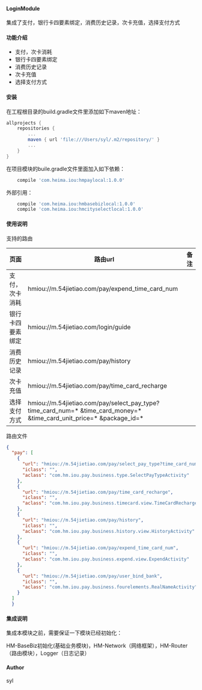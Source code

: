 #### LoginModule

集成了支付，银行卡四要素绑定，消费历史记录，次卡充值，选择支付方式

#### 功能介绍
- 支付，次卡消耗
- 银行卡四要素绑定
- 消费历史记录
- 次卡充值
- 选择支付方式

#### 安装

在工程根目录的build.gradle文件里添加如下maven地址：

```gradle
allprojects {
    repositories {
        ...
        maven { url 'file:///Users/syl/.m2/repository/' }
        ...
    }
}
```

在项目模块的buile.gradle文件里面加入如下依赖：

```gradle
    compile 'com.heima.iou:hmpaylocal:1.0.0'
```

外部引用：

```gradle
    compile 'com.heima.iou:hmbasebizlocal:1.0.0'
    compile 'com.heima.iou:hmcityselectlocal:1.0.0'
```

#### 使用说明

支持的路由

| 页面 | 路由url | 备注 |
| ------ | ------ | ------ |
| 支付，次卡消耗 | hmiou://m.54jietiao.com/pay/expend_time_card_num|  |
| 银行卡四要素绑定 | hmiou://m.54jietiao.com/login/guide |  |
| 消费历史记录 | hmiou://m.54jietiao.com/pay/history |  |
| 次卡充值 | hmiou://m.54jietiao.com/pay/time_card_recharge |  |
| 选择支付方式 | hmiou://m.54jietiao.com/pay/select_pay_type?time_card_num=* &time_card_money=* &time_card_unit_price=* &package_id=* |  |

路由文件

```json
{
  "pay": [
    {
      "url": "hmiou://m.54jietiao.com/pay/select_pay_type?time_card_num=*&time_card_money=*&time_card_unit_price=*&package_id=*",
      "iclass": "",
      "aclass": "com.hm.iou.pay.business.type.SelectPayTypeActivity"
    },
    {
      "url": "hmiou://m.54jietiao.com/pay/time_card_recharge",
      "iclass": "",
      "aclass": "com.hm.iou.pay.business.timecard.view.TimeCardRechargeActivity"
    },
    {
      "url": "hmiou://m.54jietiao.com/pay/history",
      "iclass": "",
      "aclass": "com.hm.iou.pay.business.history.view.HistoryActivity"
    },
    {
      "url": "hmiou://m.54jietiao.com/pay/expend_time_card_num",
      "iclass": "",
      "aclass": "com.hm.iou.pay.business.expend.view.ExpendActivity"
    },
    {
      "url": "hmiou://m.54jietiao.com/pay/user_bind_bank",
      "iclass": "",
      "aclass": "com.hm.iou.pay.business.fourelements.RealNameActivity"
    }
  ]
  }
```

#### 集成说明

集成本模块之前，需要保证一下模块已经初始化：

HM-BaseBiz初始化(基础业务模块)，HM-Network（网络框架），HM-Router（路由模块），Logger（日志记录）

#### Author

syl